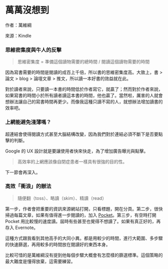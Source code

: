 # 萬萬沒想到

作者：萬維綱

來源：Kindle

### 思維密集度與牛人的反擊

> 思維密集度 = 準備這個讀物需要的總時間 / 閱讀這個讀物需要的時間

因為寫書需要的時間是閱讀的成百上千倍，所以書的思維密集度高。大致上，書 &gt; 論文 &gt; blog &gt; 論壇文章 &gt; 推文，所以讀一本好書的效益就在此。

對於讀者來說，只要讀一本書的時間低於作者寫它，就贏了；然而對於作者來說，如果寫書的時間小於所有讀者讀這本書的時間，他也贏了。當然啦，厲害的人就會想辦法讓自己的寫書時間再更少。而像我這種只讀不寫的人，就想辦法增加讀書的效率吧。

### 上網能避免淺薄嗎？

超連結會使得閱讀方式甚至大腦結構改變，因為我們對於連結必須不斷下是否要點擊的判斷。

Google 的 UX 設計就是要讓使用者快來快走，為了增加廣告曝光與點擊。

> 高效率的上網應該像自閉症患者一樣具有很強的目的性。

下一節會再深入。

### 高效「衝浪」的辦法

> 隨便翻（toss）、略讀（skim）、精讀（read）

第一步，作者會把重要的資訊來源網站打開，只看標題，開在分頁。第二步，很快掃過每篇文章，如果有值得進一步閱讀的，加入 [Pocket](https://getpocket.com)。第三步，有空時打開 Pocket 用比較慢的速度讀。屆時有些甚至也覺得不想讀了。如果有真正好的，再存入 Evernote。

這種方式跟我看到其他高手的大同小異。都是用較少的時間，進行大範圍、多步驟的快速篩選，再用較多的時間放在閱讀好的東西本身。

比較可惜的是萬維綱沒有提到他每個步驟大概會有怎麼樣的篩選標準。這個策略的最大難度是懂得放棄，這需要練習。



